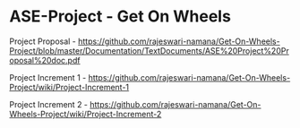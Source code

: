 # ASE-Project -  Get On Wheels

Project Proposal - https://github.com/rajeswari-namana/Get-On-Wheels-Project/blob/master/Documentation/TextDocuments/ASE%20Project%20Proposal%20doc.pdf

Project Increment 1 - https://github.com/rajeswari-namana/Get-On-Wheels-Project/wiki/Project-Increment-1

Project Increment 2 - https://github.com/rajeswari-namana/Get-On-Wheels-Project/wiki/Project-Increment-2
